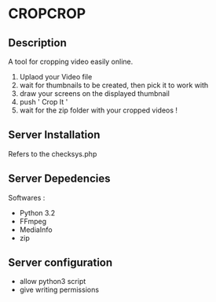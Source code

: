 CROPCROP
========

Description
-----------
A tool for cropping video easily online.
1) Uplaod your Video file
2) wait for thumbnails to be created, then pick it to work with
3) draw your screens on the displayed thumbnail
4) push ' Crop It '
5) wait for the zip folder with your cropped videos !



Server Installation
-----------
Refers to the checksys.php


Server Depedencies
-----------
Softwares :
* Python 3.2
* FFmpeg
* MediaInfo
* zip

Server configuration
-----------
* allow python3 script
* give writing permissions



